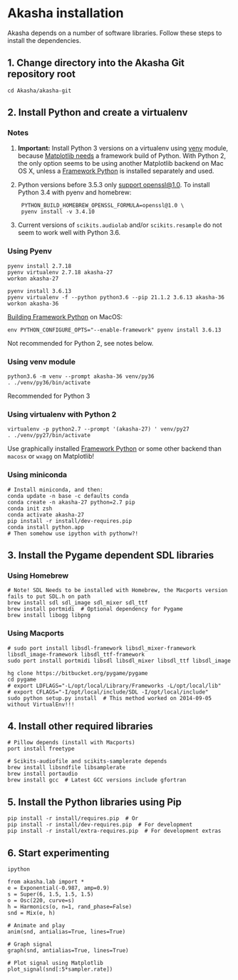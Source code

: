# Akasha installation

Akasha depends on a number of software libraries.
Follow these steps to install the dependencies.

## 1. Change directory into the Akasha Git repository root

    cd Akasha/akasha-git


## 2. Install Python and create a virtualenv

### Notes

1. **Important:** Install Python 3 versions on a virtualenv using [venv] module,
   because [Matplotlib needs] a framework build of Python. With Python 2, the
   only option seems to be using another Matplotlib backend on Mac OS X, unless
   a [Framework Python] is installed separately and used.

2. Python versions before 3.5.3 only [support openssl@1.0]. To install
   Python 3.4 with pyenv and homebrew:

        PYTHON_BUILD_HOMEBREW_OPENSSL_FORMULA=openssl@1.0 \
        pyenv install -v 3.4.10

3. Current versions of `scikits.audiolab` and/or `scikits.resample` do not seem to work well with Python 3.6.

### Using Pyenv

    pyenv install 2.7.18
    pyenv virtualenv 2.7.18 akasha-27
    workon akasha-27

    pyenv install 3.6.13
    pyenv virtualenv -f --python python3.6 --pip 21.1.2 3.6.13 akasha-36
    workon akasha-36

[Building Framework Python] on MacOS:

    env PYTHON_CONFIGURE_OPTS="--enable-framework" pyenv install 3.6.13

Not recommended for Python 2, see notes below.

### Using venv module

    python3.6 -m venv --prompt akasha-36 venv/py36
    . ./venv/py36/bin/activate

 Recommended for Python 3

### Using virtualenv with Python 2

    virtualenv -p python2.7 --prompt '(akasha-27) ' venv/py27
    . ./venv/py27/bin/activate

Use graphically installed [Framework Python] or some other backend than `macosx` or `wxagg` on Matplotlib!

### Using miniconda

    # Install miniconda, and then:
    conda update -n base -c defaults conda
    conda create -n akasha-27 python=2.7 pip
    conda init zsh
    conda activate akasha-27
    pip install -r install/dev-requires.pip
    conda install python.app
    # Then somehow use ipython with pythonw?!

[Building Framework Python]: https://github.com/pyenv/pyenv/wiki#how-to-build-cpython-with-framework-support-on-os-x
[Framework Python]: https://docs.python.org/3/using/mac.html
[Matplotlib needs]: https://matplotlib.org/faq/osx_framework.html
[support openssl@1.0]: https://github.com/pyenv/pyenv/issues/950
[venv]: https://docs.python.org/3/library/venv.html


## 3. Install the Pygame dependent SDL libraries

### Using Homebrew

    # Note! SDL Needs to be installed with Homebrew, the Macports version fails to put SDL.h on path
    brew install sdl sdl_image sdl_mixer sdl_ttf
    brew install portmidi  # Optional dependency for Pygame
    brew install libogg libpng

### Using Macports

    # sudo port install libsdl-framework libsdl_mixer-framework libsdl_image-framework libsdl_ttf-framework
    sudo port install portmidi libsdl libsdl_mixer libsdl_ttf libsdl_image

    hg clone https://bitbucket.org/pygame/pygame
    cd pygame
    # export LDFLAGS="-L/opt/local/Library/Frameworks -L/opt/local/lib"
    # export CFLAGS="-I/opt/local/include/SDL -I/opt/local/include"
    sudo python setup.py install  # This method worked on 2014-09-05 without VirtualEnv!!!


## 4. Install other required libraries

    # Pillow depends (install with Macports)
    port install freetype

    # Scikits-audiofile and scikits-samplerate depends
    brew install libsndfile libsamplerate
    brew install portaudio
    brew install gcc  # Latest GCC versions include gfortran


## 5. Install the Python libraries using Pip

	pip install -r install/requires.pip  # Or
	pip install -r install/dev-requires.pip  # For development
	pip install -r install/extra-requires.pip  # For development extras

## 6. Start experimenting

    ipython

    from akasha.lab import *
    e = Exponential(-0.987, amp=0.9)
    s = Super(6, 1.5, 1.5, 1.5)
    o = Osc(220, curve=s)
    h = Harmonics(o, n=1, rand_phase=False)
    snd = Mix(e, h)

    # Animate and play
    anim(snd, antialias=True, lines=True)

    # Graph signal
    graph(snd, antialias=True, lines=True)

    # Plot signal using Matplotlib
    plot_signal(snd[:5*sampler.rate])

